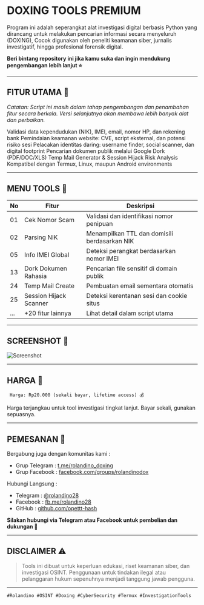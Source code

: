 # DOXING TOOLS PREMIUM 

Program ini adalah seperangkat alat investigasi digital berbasis Python yang dirancang untuk melakukan pencarian informasi secara menyeluruh (DOXING), Cocok digunakan oleh peneliti keamanan siber, jurnalis investigatif, hingga profesional forensik digital.

**Beri bintang repository ini jika kamu suka dan ingin mendukung pengembangan lebih lanjut ⭐**

---

## FITUR UTAMA 🧠

*Catatan: Script ini masih dalam tahap pengembangan dan penambahan fitur secara berkala. Versi selanjutnya akan membawa lebih banyak alat dan perbaikan.*

Validasi data kependudukan (NIK), IMEI, email, nomor HP, dan rekening bank
Pemindaian keamanan website: CVE, script eksternal, dan potensi risiko sesi
Pelacakan identitas daring: username finder, social scanner, dan digital footprint
Pencarian dokumen publik melalui Google Dork (PDF/DOC/XLS)
Temp Mail Generator & Session Hijack Risk Analysis
Kompatibel dengan Termux, Linux, maupun Android environments

---

## MENU TOOLS 📌

| No  | Fitur                  | Deskripsi                                    |
| --- | ---------------------- | -------------------------------------------- |
| 01  | Cek Nomor Scam         | Validasi dan identifikasi nomor penipuan     |
| 02  | Parsing NIK            | Menampilkan TTL dan domisili berdasarkan NIK |
| 05  | Info IMEI Global       | Deteksi perangkat berdasarkan nomor IMEI     |
| 13  | Dork Dokumen Rahasia   | Pencarian file sensitif di domain publik     |
| 24  | Temp Mail Create       | Pembuatan email sementara otomatis           |
| 25  | Session Hijack Scanner | Deteksi kerentanan sesi dan cookie situs     |
| ... | +20 fitur lainnya      | Lihat detail dalam script utama              |

---

## SCREENSHOT 🧪

![Screenshot](https://i.imgur.com/123ABC.png) <!-- Ganti link ini ke screenshot real -->

---

## HARGA 💸

```
 Harga: Rp20.000 (sekali bayar, lifetime access) 💰
```

Harga terjangkau untuk tool investigasi tingkat lanjut. Bayar sekali, gunakan sepuasnya.

---

## PEMESANAN 📲

Bergabung juga dengan komunitas kami :

* Grup Telegram  : [t.me/rolandino\_doxing](https://t.me/rolandino_doxing)
* Grup Facebook  : [facebook.com/groups/rolandinodox](https://facebook.com/groups/rolandinodox)

Hubungi Langsung :

* Telegram  : [@rolandino28](https://t.me/rolandino28)
* Facebook  : [fb.me/rolandino28](https://fb.me/rolandino28)
* GitHub    : [github.com/opettt-hash](https://github.com/opettt-hash)

**Silakan hubungi via Telegram atau Facebook untuk pembelian dan dukungan 💬**

---

## DISCLAIMER ⚠️

> Tools ini dibuat untuk keperluan edukasi, riset keamanan siber, dan investigasi OSINT.
> Penggunaan untuk tindakan ilegal atau pelanggaran hukum sepenuhnya menjadi tanggung jawab pengguna.

---

```
#Rolandino #OSINT #Doxing #CyberSecurity #Termux #InvestigationTools
```
